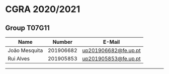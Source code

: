 # CGRA 2020/2021

## Group T07G11
| Name             | Number    | E-Mail               |
| ---------------- | --------- | ------------------   |
| João Mesquita    | 201906682 | up201906682@fe.up.pt |
| Rui Alves        | 201905853 | up201905853@fe.up.pt |

----
